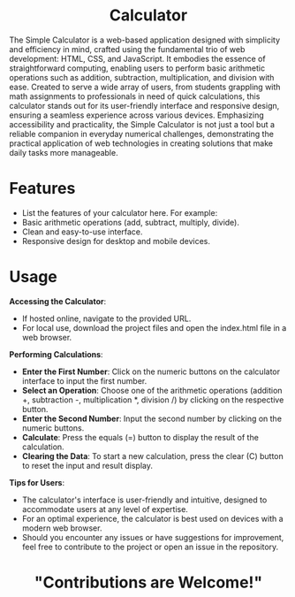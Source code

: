 <h1 align="center">Calculator</h1>

The Simple Calculator is a web-based application designed with simplicity and efficiency in mind, crafted using the fundamental trio of web development: HTML, CSS, and JavaScript. It embodies the essence of straightforward computing, enabling users to perform basic arithmetic operations such as addition, subtraction, multiplication, and division with ease. Created to serve a wide array of users, from students grappling with math assignments to professionals in need of quick calculations, this calculator stands out for its user-friendly interface and responsive design, ensuring a seamless experience across various devices. Emphasizing accessibility and practicality, the Simple Calculator is not just a tool but a reliable companion in everyday numerical challenges, demonstrating the practical application of web technologies in creating solutions that make daily tasks more manageable.
# Features
 - List the features of your calculator here. For example:
 - Basic arithmetic operations (add, subtract, multiply, divide).
 - Clean and easy-to-use interface.
 - Responsive design for desktop and mobile devices.
# Usage

**Accessing the Calculator**:

 - If hosted online, navigate to the provided URL.
 - For local use, download the project files and open the index.html file in a web browser.<br>
 
**Performing Calculations**:

 - **Enter the First Number**: Click on the numeric buttons on the calculator interface to input the first number.
 - **Select an Operation**: Choose one of the arithmetic operations (addition +, subtraction -, multiplication *, division /) by clicking on the respective button.
 - **Enter the Second Number**: Input the second number by clicking on the numeric buttons.
 - **Calculate**: Press the equals (=) button to display the result of the calculation.
 - **Clearing the Data**: To start a new calculation, press the clear (C) button to reset the input and result display.<br>
 
**Tips for Users**:

 - The calculator's interface is user-friendly and intuitive, designed to accommodate users at any level of expertise.
 - For an optimal experience, the calculator is best used on devices with a modern web browser.
 - Should you encounter any issues or have suggestions for improvement, feel free to contribute to the project or open an issue in the repository.

<h1 align="center">"Contributions are Welcome!"</h1>
